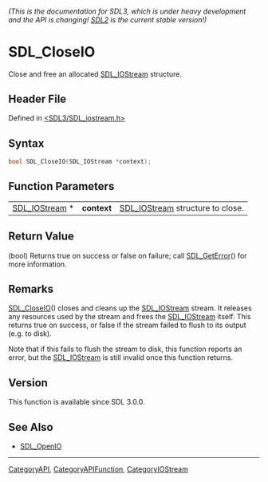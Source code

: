 ###### (This is the documentation for SDL3, which is under heavy development and the API is changing! [SDL2](https://wiki.libsdl.org/SDL2/) is the current stable version!)
# SDL_CloseIO

Close and free an allocated [SDL_IOStream](SDL_IOStream) structure.

## Header File

Defined in [<SDL3/SDL_iostream.h>](https://github.com/libsdl-org/SDL/blob/main/include/SDL3/SDL_iostream.h)

## Syntax

```c
bool SDL_CloseIO(SDL_IOStream *context);
```

## Function Parameters

|                                |             |                                                  |
| ------------------------------ | ----------- | ------------------------------------------------ |
| [SDL_IOStream](SDL_IOStream) * | **context** | [SDL_IOStream](SDL_IOStream) structure to close. |

## Return Value

(bool) Returns true on success or false on failure; call
[SDL_GetError](SDL_GetError)() for more information.

## Remarks

[SDL_CloseIO](SDL_CloseIO)() closes and cleans up the
[SDL_IOStream](SDL_IOStream) stream. It releases any resources used by the
stream and frees the [SDL_IOStream](SDL_IOStream) itself. This returns true
on success, or false if the stream failed to flush to its output (e.g. to
disk).

Note that if this fails to flush the stream to disk, this function reports
an error, but the [SDL_IOStream](SDL_IOStream) is still invalid once this
function returns.

## Version

This function is available since SDL 3.0.0.

## See Also

- [SDL_OpenIO](SDL_OpenIO)

----
[CategoryAPI](CategoryAPI), [CategoryAPIFunction](CategoryAPIFunction), [CategoryIOStream](CategoryIOStream)

